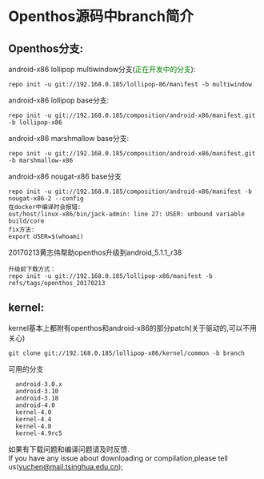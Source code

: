 # Openthos源码中branch简介
## Openthos分支:
android-x86 lollipop multiwindow分支(<font color=green>正在开发中的分支</font>):  
```
repo init -u git://192.168.0.185/lollipop-86/manifest -b multiwindow
```
android-x86 lollipop base分支:
```
repo init -u git://192.168.0.185/composition/android-x86/manifest.git -b lollipop-x86
```
android-x86 marshmallow base分支:
```
repo init -u git://192.168.0.185/composition/android-x86/manifest.git -b marshmallow-x86
```
android-x86 nougat-x86 base分支
```
repo init -u git://192.168.0.185/composition/android-x86/manifest -b nougat-x86-2 --config
在docker中编译时会报错:
out/host/linux-x86/bin/jack-admin: line 27: USER: unbound variable build/core
fix方法:
export USER=$(whoami)
```
20170213黄志伟帮助openthos升级到android_5.1.1_r38
```
升级前下载方式：
repo init -u git://192.168.0.185/lollipop-x86/manifest -b refs/tags/openthos_20170213
```
## kernel:
kernel基本上都附有openthos和android-x86的部分patch(关于驱动的,可以不用关心)
```
git clone git://192.168.0.185/lollipop-x86/kernel/common -b branch
```
可用的分支
```
  android-3.0.x
  android-3.10
  android-3.18
  android-4.0
  kernel-4.0
  kernel-4.4
  kernel-4.8
  kernel-4.9rc5
```
如果有下载问题和编译问题请及时反馈.  
If you have any issue about downloading or compilation,please tell us(yuchen@mail.tsinghua.edu.cn);
